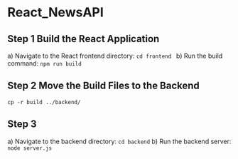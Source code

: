 # React_NewsAPI

## Step 1 Build the React Application
a) Navigate to the React frontend directory: ```cd frontend ```
b) Run the build command: ```npm run build```

## Step 2 Move the Build Files to the Backend
```cp -r build ../backend/```

## Step 3 
a) Navigate to the backend directory: ```cd backend```
b) Run the backend server: ```node server.js```
